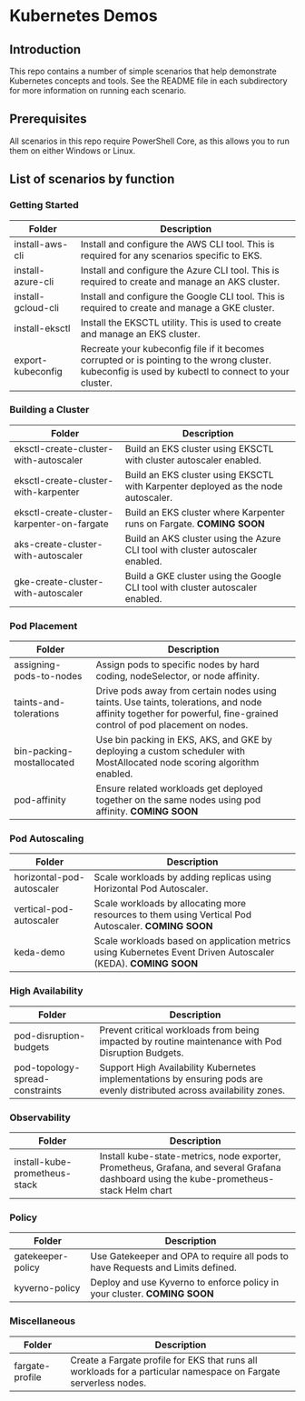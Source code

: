 # Kubernetes Demos

## Introduction
This repo contains a number of simple scenarios that help demonstrate Kubernetes concepts and tools.  See the README file in each subdirectory for more information on running each scenario.

## Prerequisites
All scenarios in this repo require PowerShell Core, as this allows you to run them on either Windows or Linux.

## List of scenarios by function

### Getting Started

| Folder | Description
|---|---|
| install-aws-cli | Install and configure the AWS CLI tool.  This is required for any scenarios specific to EKS. |
| install-azure-cli | Install and configure the Azure CLI tool.  This is required to create and manage an AKS cluster. |
| install-gcloud-cli | Install and configure the Google CLI tool.  This is required to create and manage a GKE cluster. |
| install-eksctl | Install the EKSCTL utility.  This is used to create and manage an EKS cluster. |
| export-kubeconfig | Recreate your kubeconfig file if it becomes corrupted or is pointing to the wrong cluster.  kubeconfig is used by kubectl to connect to your cluster. |

### Building a Cluster

| Folder | Description
|---|---|
| eksctl-create-cluster-with-autoscaler | Build an EKS cluster using EKSCTL with cluster autoscaler enabled. |
| eksctl-create-cluster-with-karpenter | Build an EKS cluster using EKSCTL with Karpenter deployed as the node autoscaler. |
| eksctl-create-cluster-karpenter-on-fargate | Build an EKS cluster where Karpenter runs on Fargate.  **COMING SOON** |
| aks-create-cluster-with-autoscaler | Build an AKS cluster using the Azure CLI tool with cluster autoscaler enabled. |
| gke-create-cluster-with-autoscaler | Build a GKE cluster using the Google CLI tool with cluster autoscaler enabled. |

### Pod Placement

| Folder | Description
|---|---|
| assigning-pods-to-nodes | Assign pods to specific nodes by hard coding, nodeSelector, or node affinity. |
| taints-and-tolerations | Drive pods away from certain nodes using taints.  Use taints, tolerations, and node affinity together for powerful, fine-grained control of pod placement on nodes. |
| bin-packing-mostallocated | Use bin packing in EKS, AKS, and GKE by deploying a custom scheduler with MostAllocated node scoring algorithm enabled. |
| pod-affinity | Ensure related workloads get deployed together on the same nodes using pod affinity.  **COMING SOON** |


### Pod Autoscaling

| Folder | Description
|---|---|
| horizontal-pod-autoscaler | Scale workloads by adding replicas using Horizontal Pod Autoscaler. |
| vertical-pod-autoscaler | Scale workloads by allocating more resources to them using Vertical Pod Autoscaler.  **COMING SOON** |
| keda-demo | Scale workloads based on application metrics using Kubernetes Event Driven Autoscaler (KEDA). **COMING SOON** |

### High Availability

| Folder | Description
|---|---|
| pod-disruption-budgets | Prevent critical workloads from being impacted by routine maintenance with Pod Disruption Budgets. |
| pod-topology-spread-constraints | Support High Availability Kubernetes implementations by ensuring pods are evenly distributed across availability zones. |

### Observability

| Folder | Description
|---|---|
| install-kube-prometheus-stack | Install kube-state-metrics, node exporter, Prometheus, Grafana, and several Grafana dashboard using the kube-prometheus-stack Helm chart |

### Policy

| Folder | Description
|---|---|
| gatekeeper-policy | Use Gatekeeper and OPA to require all pods to have Requests and Limits defined. |
| kyverno-policy | Deploy and use Kyverno to enforce policy in your cluster.  **COMING SOON** |

### Miscellaneous

| Folder | Description
|---|---|
| fargate-profile | Create a Fargate profile for EKS that runs all workloads for a particular namespace on Fargate serverless nodes. |

